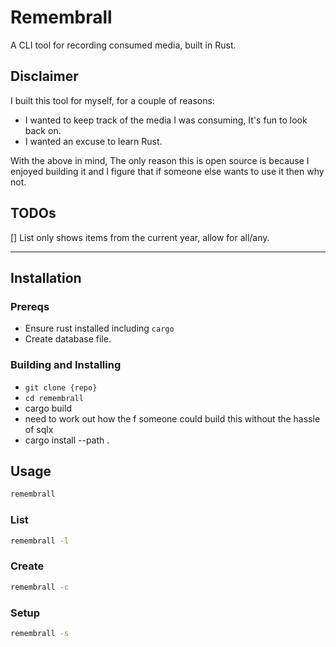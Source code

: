 # Remembrall

A CLI tool for recording consumed media, built in Rust.

## Disclaimer

I built this tool for myself, for a couple of reasons:
- I wanted to keep track of the media I was consuming, It's fun to look back on.
- I wanted an excuse to learn Rust.

With the above in mind, The only reason this is open source is because I enjoyed
building it and I figure that if someone else wants to use it then why not.

## TODOs
[] List only shows items from the current year, allow for all/any.

___

## Installation

### Prereqs
- Ensure rust installed including `cargo`
- Create database file.

### Building and Installing
- `git clone {repo}` 
- `cd remembrall`
- cargo build
- need to work out how the f someone could build this without the hassle of sqlx 
- cargo install --path .


## Usage

```sh
remembrall
```

### List
```sh
remembrall -l
```

### Create
```sh
remembrall -c
```

### Setup
```sh
remembrall -s
```
